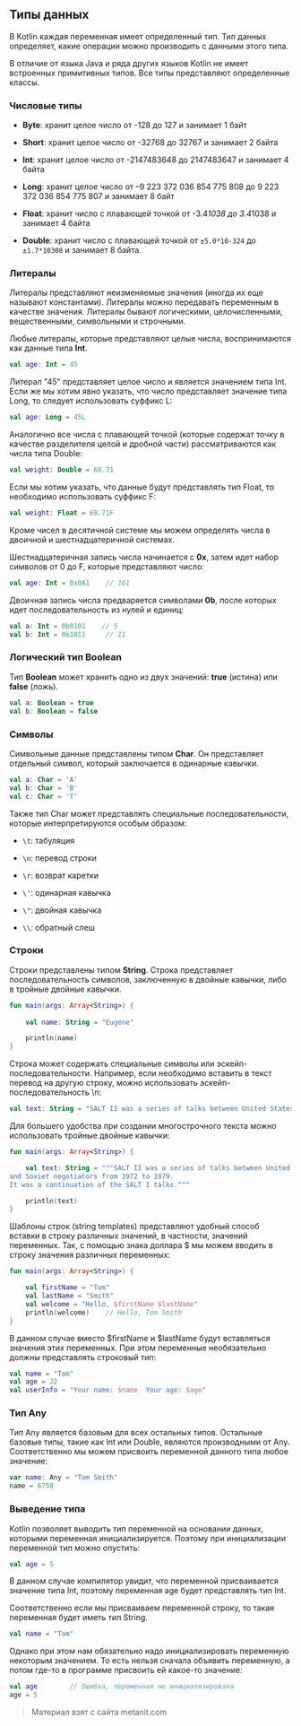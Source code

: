 ## Типы данных

В Kotlin каждая переменная имеет определенный тип. Тип данных определяет, какие операции можно производить с данными этого типа.

В отличие от языка Java и ряда других языков Kotlin не имеет встроенных примитивных типов. Все типы представляют определенные классы.

### Числовые типы

- **Byte**: хранит целое число от -128 до 127 и занимает 1 байт

- **Short**: хранит целое число от -32768 до 32767 и занимает 2 байта

- **Int**: хранит целое число от -2147483648 до 2147483647 и занимает 4 байта

- **Long**: хранит целое число от –9 223 372 036 854 775 808 до 9 223 372 036 854 775 807 и занимает 8 байт

- **Float**: хранит число с плавающей точкой от -3.4*1038 до 3.4*1038 и занимает 4 байта

- **Double**: хранит число с плавающей точкой от `±5.0*10-324` до `±1.7*10308` и 
занимает 8 байта.

### Литералы

Литералы представляют неизменяемые значения (иногда их еще называют константами). Литералы можно передавать переменным в качестве значения. Литералы бывают логическими, целочисленными, вещественными, символьными и строчными.

Любые литералы, которые представляют целые числа, воспринимаются как данные типа **Int**.

```kotlin
val age: Int = 45
```

Литерал "45" представляет целое число и является значением типа Int. Если же мы хотим явно указать, что число представляет значение типа Long, то следует использовать суффикс L:

```kotlin
val age: Long = 45L
```

Аналогично все числа с плавающей точкой (которые содержат точку в качестве разделителя целой и дробной части) рассматриваются как числа типа Double:

```kotlin
val weight: Double = 68.71
```

Если мы хотим указать, что данные будут представлять тип Float, то необходимо использовать суффикс F:

```kotlin
val weight: Float = 68.71F
```

Кроме чисел в десятичной системе мы можем определять числа в двоичной и шестнадцатеричной системах.

Шестнадцатеричная запись числа начинается с **0x**, затем идет набор символов от 0 до F, которые представляют число:

```kotlin
val age: Int = 0x0A1    // 161
```

Двоичная запись числа предваряется символами **0b**, после которых идет последовательность из нулей и единиц:

```kotlin
val a: Int = 0b0101    // 5
val b: Int = 0b1011     // 11
```

### Логический тип Boolean

Тип **Boolean** может хранить одно из двух значений: **true** (истина) или **false** (ложь).

```kotlin
val a: Boolean = true
val b: Boolean = false
```

### Символы

Символьные данные представлены типом **Char**. Он представляет отдельный символ, который заключается в одинарные кавычки.

```kotlin
val a: Char = 'A'
val b: Char = 'B'
val c: Char = 'T'
```

Также тип Char может представлять специальные последовательности, которые интерпретируются особым образом:

- `\t`: табуляция

- `\n`: перевод строки

- `\r`: возврат каретки

- `\'`: одинарная кавычка

- `\"`: двойная кавычка

- `\\`: обратный слеш

### Строки

Строки представлены типом **String**. Строка представляет последовательность символов, заключенную в двойные кавычки, либо в тройные двойные кавычки.

```kotlin
fun main(args: Array<String>) {
    
    val name: String = "Eugene"

    println(name)
}
```

Строка может содержать специальные символы или эскейп-последовательности. Например, если необходимо вставить в текст перевод на другую строку, можно использовать эскейп-последовательность \n:

```kotlin
val text: String = "SALT II was a series of talks between United States \n and Soviet negotiators from 1972 to 1979"
```

Для большего удобства при создании многострочного текста можно использовать тройные двойные кавычки:

```kotlin
fun main(args: Array<String>) {

    val text: String = """SALT II was a series of talks between United States
and Soviet negotiators from 1972 to 1979.
It was a continuation of the SALT I talks."""

    println(text)
}
```

Шаблоны строк (string templates) представляют удобный способ вставки в строку различных значений, в частности, значений переменных. Так, с помощью знака доллара $ мы можем вводить в строку значения различных переменных:

```kotlin
fun main(args: Array<String>) {

    val firstName = "Tom"
    val lastName = "Smith"
    val welcome = "Hello, $firstName $lastName"
    println(welcome)    // Hello, Tom Smith
}
```

В данном случае вместо $firstName и $lastName будут вставляться значения этих переменных. При этом переменные необязательно должны представлять строковый тип:

```kotlin
val name = "Tom"
val age = 22
val userInfo = "Your name: $name  Your age: $age"
```

### Тип Any

Тип Any является базовым для всех остальных типов. Остальные базовые типы, такие как Int или Double, являются производными от Any. Соответственно мы можем присвоить переменной данного типа любое значение:

```kotlin
var name: Any = "Tom Smith"
name = 6758
```

### Выведение типа

Kotlin позволяет выводить тип переменной на основании данных, которыми переменная инициализируется. Поэтому при инициализации переменной тип можно опустить:

```kotlin
val age = 5
```

В данном случае компилятор увидит, что переменной присваивается значение типа Int, поэтому переменная age будет представлять тип Int.

Соответственно если мы присваиваем переменной строку, то такая переменная будет иметь тип String.

```kotlin
val name = "Tom"
```

Однако при этом нам обязательно надо инициализировать переменную некоторым значением. То есть нельзя сначала объявить переменную, а потом где-то в программе присвоить ей какое-то значение:

```kotlin
val age        // Ошибка, переменная не инициализирована
age = 5
```


> Материал взят с сайта metanit.com